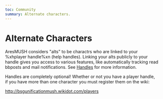 ```yaml
---
toc: Community
summary: Alternate characters.
---
```

# Alternate Characters

AresMUSH considers "alts" to be charactrs who are linked to your %xhplayer handle%xn (help handles).   Linking your alts publicly to your handle gives you access to various features, like automatically tracking read bbposts and mail notifications.  See [Handles](/help/arescentral/handles) for more information.

Handles are completely optional!  Whether or not you have a player handle, if you have more than one character you must register them on the wiki:

http://bsgunificationmush.wikidot.com/players